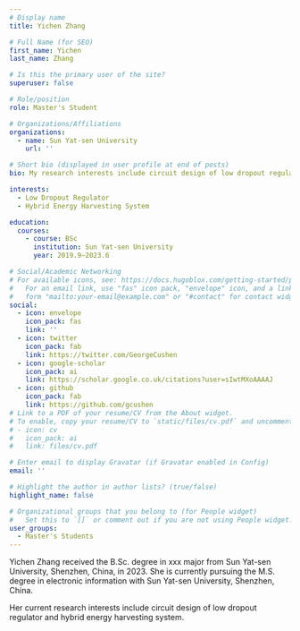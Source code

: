 ```yaml
---
# Display name
title: Yichen Zhang

# Full Name (for SEO)
first_name: Yichen
last_name: Zhang

# Is this the primary user of the site?
superuser: false

# Role/position
role: Master's Student

# Organizations/Affiliations
organizations:
  - name: Sun Yat-sen University
    url: ''

# Short bio (displayed in user profile at end of posts)
bio: My research interests include circuit design of low dropout regulator and hybrid energy harvesting system.

interests:
  - Low Dropout Regulator
  - Hybrid Energy Harvesting System

education:
  courses:
    - course: BSc
      institution: Sun Yat-sen University
      year: 2019.9~2023.6

# Social/Academic Networking
# For available icons, see: https://docs.hugoblox.com/getting-started/page-builder/#icons
#   For an email link, use "fas" icon pack, "envelope" icon, and a link in the
#   form "mailto:your-email@example.com" or "#contact" for contact widget.
social:
  - icon: envelope
    icon_pack: fas
    link: ''
  - icon: twitter
    icon_pack: fab
    link: https://twitter.com/GeorgeCushen
  - icon: google-scholar
    icon_pack: ai
    link: https://scholar.google.co.uk/citations?user=sIwtMXoAAAAJ
  - icon: github
    icon_pack: fab
    link: https://github.com/gcushen
# Link to a PDF of your resume/CV from the About widget.
# To enable, copy your resume/CV to `static/files/cv.pdf` and uncomment the lines below.
# - icon: cv
#   icon_pack: ai
#   link: files/cv.pdf

# Enter email to display Gravatar (if Gravatar enabled in Config)
email: ''

# Highlight the author in author lists? (true/false)
highlight_name: false

# Organizational groups that you belong to (for People widget)
#   Set this to `[]` or comment out if you are not using People widget.
user_groups:
  - Master's Students
---
```


Yichen Zhang received the B.Sc. degree in xxx major from Sun Yat-sen University, Shenzhen, China, in 2023. She is currently pursuing the M.S. degree in electronic information with Sun Yat-sen University, Shenzhen, China.

Her current research interests include circuit design of low dropout regulator and hybrid energy harvesting system.
